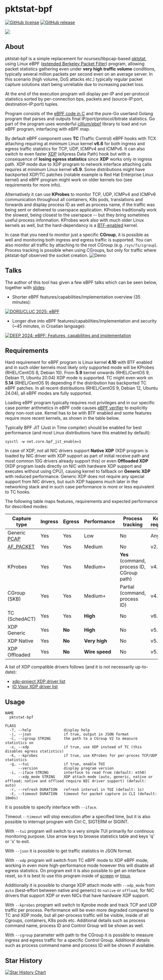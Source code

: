 # pktstat-bpf

[![GitHub license](https://img.shields.io/github/license/dkorunic/pktstat-bpf)](https://github.com/dkorunic/pktstat-bpf/blob/master/LICENSE)
[![GitHub release](https://img.shields.io/github/release/dkorunic/pktstat-bpf)](https://github.com/dkorunic/pktstat-bpf/releases/latest)

![](gopher.png)

## About

pktstat-bpf is a simple replacement for ncurses/libpcap-based [pktstat](https://github.com/dleonard0/pktstat), using Linux eBPF ([extended Berkeley Packet Filter](https://prototype-kernel.readthedocs.io/en/latest/bpf/)) program, allowing packet statistics gathering even under **very high traffic volume** conditions, typically several million packets per second even on an average server. In this scenario (high volume, DoS attacks etc.) typically regular packet capture solutions start being unreliable due to increasing packet loss.

At the end of the execution program will display per-IP and per-protocol statistics sorted by per-connection bps, packets and (source-IP:port, destination-IP:port) tuples.

Program consists of the [eBPF code in C](counter.c) and the pure-Go userland Golang program that parses and outputs final IP/port/protocol/bitrate statistics. Go part of the program uses wonderful [cillium/ebpf](https://github.com/cilium/ebpf) library to load and run eBPF program, interfacing with eBPF map.

By default eBPF component uses **TC** (Traffic Control) eBPF hooks with TCX attaching requiring at minimum Linux kernel **v6.6** for both ingress and egress traffic statistics for TCP, UDP, ICMPv4 and ICMPv6. It can also switch to even faster [XDP](https://github.com/xdp-project/xdp-tutorial) (eXpress Data Path) hook but with a consequence of **losing egress statistics** since **XDP** works only in ingress path. XDP mode due to XDP program to network interface attaching calls requires at minimum Linux kernel **v5.9**. Some distributions might have backported XDP/TC patches (notable example is Red Hat Enterprise Linux kernel) and eBPF program might work on older kernels too (see requirements for more info).

Alternatively it can use **KProbes** to monitor TCP, UDP, ICMPv4 and ICMPv6 communication throughout all containers, K8s pods, translations and forwards and display process ID as well as process name, if the traffic was being sent or delivered to userspace application. KProbes traditionally work the slowest, being closest to the userspace -- but they bring sometimes useful process information. KProbes work also with much older Linux kernels as well, but the hard-dependancy is a [BTF-enabled](https://docs.ebpf.io/concepts/btf/) kernel.

In case that you need to monitor just a specific **CGroup**, it is possible as well and monitoring both ingress and egress traffic is supported. You can also monitor all traffic by attaching to the root CGroup (e.g. `/sys/fs/cgroup`). Process tracking is possible when using CGroups, but only for traffic where pktstat-bpf observed the socket creation.
![Demo](demo.gif)

## Talks

The author of this tool has given a few eBPF talks which can be seen below, together with [slides](https://dkorunic.net/pdf/Korunic_eBPF.pdf):

- Shorter eBPF features/capabilities/implementation overview (35 minutes):

[![DORS/CLUC 2025: eBPF](https://img.youtube.com/vi/m8dbesXHOU4/0.jpg)](https://youtu.be/m8dbesXHOU4)

- Longer dive into eBPF features/capabilities/implementation and security (~45 minutes, in Croatian language):

[![DEEP 2024: eBPF: Features, capabilities and implementation](https://img.youtube.com/vi/9mQ03Cpfq_g/0.jpg)](https://youtu.be/9mQ03Cpfq_g)

## Requirements

Hard requirement for eBPF program is Linux kernel **4.10** with BTF enabled and in such older kernels most likely only supported mode will be KProbes (RHEL/CentOS 8, Debian 10). From **5.9** kernel onwards (RHEL/CentOS 9, Debian 11, Ubuntu 20.04) XDP mode is supported. TC might even work on **5.14** (RHEL/CentOS 9) depending if the distribution has backported TC eBPF patches. In all recent distributions (RHEL/CentOS 9, Debian 12, Ubuntu 24.04), all eBPF modes are fully supported.

Loading eBPF program typically requires root privileges and in our specific case pointer arithmetics in eBPF code causes [eBPF verifier](https://docs.kernel.org/bpf/verifier.html) to explicitly deny non-root use. Kernel has to be with BTF enabled and some features require more recent kernels, as shown in the table below.

Typically BPF JIT (Just in Time compiler) should be enabled for best performance (and most Linux distributions have this enabled by default):

```shell
sysctl -w net.core.bpf_jit_enable=1
```

In case of XDP, not all NIC drivers support **Native XDP** (XDP program is loaded by NIC driver with XDP support as part of initial receive path and most common 10G drivers already support this) or even **Offloaded XDP** (XDP program loads directly on NIC with hardware XDP support and executes without using CPU), causing kernel to fallback on **Generic XDP** with reduced performance. Generic XDP does not require any special support from NIC drivers, but such XDP happens much later in the networking stack and in such case performance is more or less equivalent to TC hooks.

The following table maps features, requirements and expected performance for described modes:

| Capture type                                        | Ingress | Egress | Performance    | Process tracking                           | Kernel required | SmartNIC required |
| --------------------------------------------------- | ------- | ------ | -------------- | ------------------------------------------ | --------------- | ----------------- |
| Generic [PCAP](https://github.com/dkorunic/pktstat) | Yes     | Yes    | Low            | No                                         | Any             | No                |
| [AF_PACKET](https://github.com/dkorunic/pktstat)    | Yes     | Yes    | Medium         | No                                         | v2.2            | No                |
| KProbes                                             | Yes     | Yes    | Medium+        | **Yes** (command, process ID, CGroup path) | v4.10           | No                |
| CGroup (SKB)                                        | Yes     | Yes    | Medium+        | Partial (command, process ID)              | v4.10           | No                |
| TC (SchedACT)                                       | Yes     | Yes    | **High**       | No                                         | v6.6            | No                |
| XDP Generic                                         | Yes     | **No** | **High**       | No                                         | v5.9            | No                |
| XDP Native                                          | Yes     | **No** | **Very high**  | No                                         | v5.9            | No                |
| XDP Offloaded                                       | Yes     | **No** | **Wire speed** | No                                         | v5.9            | **Yes**           |

A list of XDP compatible drivers follows (and it is not necessarily up-to-date):

- [xdp-project XDP driver list](https://github.com/xdp-project/xdp-project/blob/master/areas/drivers/README.org)
- [IO Visor XDP driver list](https://github.com/iovisor/bcc/blob/master/docs/kernel-versions.md#xdp)

## Usage

```shell
NAME
  pktstat-bpf

FLAGS
  -?, --help               display help
  -j, --json               if true, output in JSON format
  -c, --cgroup STRING      the path to a CGroup V2 to measure statistics on
  -x, --xdp                if true, use XDP instead of TC (this disables egress statistics)
  -k, --kprobes            if true, use KProbes for per-proces TCP/UDP statistics
  -g, --tui                if true, enable TUI
      --version            display program version
  -i, --iface STRING       interface to read from (default: eth0)
      --xdp_mode STRING    XDP attach mode (auto, generic, native or offload; native and offload require NIC driver support) (default: auto)
  -r, --refresh DURATION   refresh interval in TUI (default: 1s)
  -t, --timeout DURATION   timeout for packet capture in CLI (default: 10m0s)
```

It is possible to specify interface with `--iface`.

Timeout `--timeout` will stop execution after a specified time, but it is also possible to interrupt program with Ctrl C, SIGTERM or SIGINT.

With `--tui` program will switch to a very simple TUI primarily for continous monitoring purpose. Use arrow keys to browse statistics table and keys 'q' or 'x' to exit.

With `--json` it is possible to get traffic statistics in JSON format.

With `--xdp` program will switch from TC eBPF mode to XDP eBPF mode, working in even more high-performance mode however this will disable all egress statistics. On program exit it is also possible to get an interface reset, so it is best to use this program inside of [screen](https://www.gnu.org/software/screen/) or [tmux](https://github.com/tmux/tmux).

Additionally it is possible to change XDP attach mode with `--xdp_mode` from `auto` (best-effort between native and generic) to `native` or `offload`, for NIC drivers that support XDP or even NICs that have hardware XDP support.

With `--kprobes` program will switch to Kprobe mode and track TCP and UDP traffic per process. Performance will be even more degraded compared to TC and XDP mode, but all per-process traffic will be visible, inside of all Cgroups, containers, K8s pods etc. Additional details such as process command name, process ID and Control Group will be shown as well.

With `--cgroup` parameter with path to the CGroup it is possible to measure ingress and egress traffic for a specific Control Group. Additional details such as process command name and process ID will be shown if available.

## Star History

[![Star History Chart](https://api.star-history.com/svg?repos=dkorunic/pktstat,dkorunic/pktstat-bpf&type=Date)](https://star-history.com/#dkorunic/pktstat&dkorunic/pktstat-bpf&Date)
